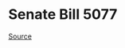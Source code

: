# Senate Bill 5077

[Source](http://lawfilesext.leg.wa.gov/biennium/2023-24/Pdf/Bills/Senate%20Bills/5077.pdf)